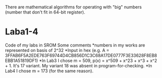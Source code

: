 There are mathematical algorithms for operating with "big" numbers (number that don't fit in 64-bit register).

# Laba1-4
Code of my labs in SROM
Some comments
*numbers in my works are represented on basis of 2^32
*Input in hex (e.g. A = 3FFAB6F5A2EDE763F69744D4CB856D1C3C68A17DE0777F3E33628F8EB8EBB1A51819DF1)
*In Lab3 I chose m = 509, p(x) = x^509 + x^23 + x^3 + x^2 + 1. It's 17 variant. My variant 18 was absent in program-for-checking.
*In Lab4 I chose m = 173 (for the same reason).
